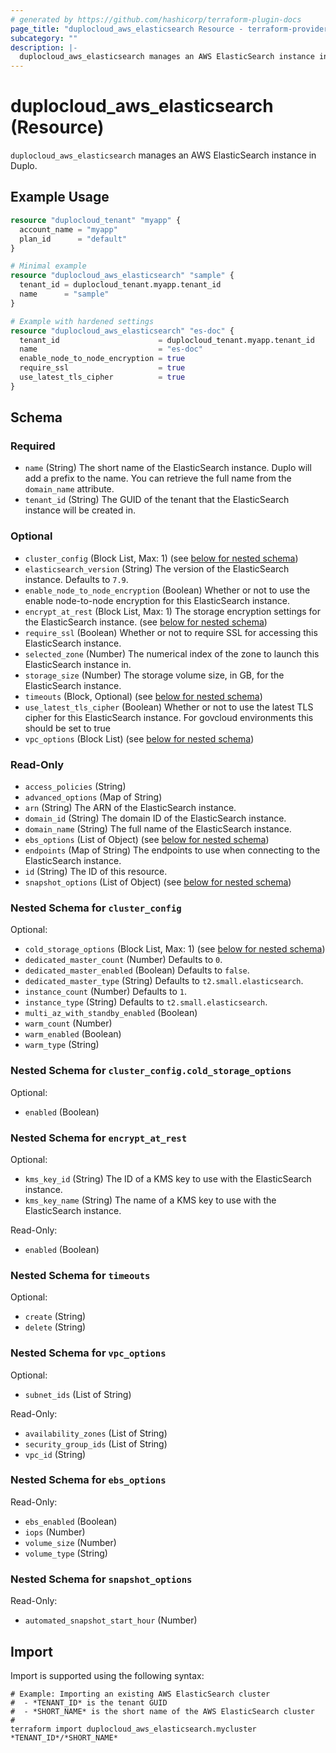 ```yaml
---
# generated by https://github.com/hashicorp/terraform-plugin-docs
page_title: "duplocloud_aws_elasticsearch Resource - terraform-provider-duplocloud"
subcategory: ""
description: |-
  duplocloud_aws_elasticsearch manages an AWS ElasticSearch instance in Duplo.
---
```


# duplocloud_aws_elasticsearch (Resource)

`duplocloud_aws_elasticsearch` manages an AWS ElasticSearch instance in Duplo.

## Example Usage

```terraform
resource "duplocloud_tenant" "myapp" {
  account_name = "myapp"
  plan_id      = "default"
}

# Minimal example
resource "duplocloud_aws_elasticsearch" "sample" {
  tenant_id = duplocloud_tenant.myapp.tenant_id
  name      = "sample"
}

# Example with hardened settings
resource "duplocloud_aws_elasticsearch" "es-doc" {
  tenant_id                      = duplocloud_tenant.myapp.tenant_id
  name                           = "es-doc"
  enable_node_to_node_encryption = true
  require_ssl                    = true
  use_latest_tls_cipher          = true
}
```

<!-- schema generated by tfplugindocs -->
## Schema

### Required

- `name` (String) The short name of the ElasticSearch instance.  Duplo will add a prefix to the name.  You can retrieve the full name from the `domain_name` attribute.
- `tenant_id` (String) The GUID of the tenant that the ElasticSearch instance will be created in.

### Optional

- `cluster_config` (Block List, Max: 1) (see [below for nested schema](#nestedblock--cluster_config))
- `elasticsearch_version` (String) The version of the ElasticSearch instance. Defaults to `7.9`.
- `enable_node_to_node_encryption` (Boolean) Whether or not to use the enable node-to-node encryption for this ElasticSearch instance.
- `encrypt_at_rest` (Block List, Max: 1) The storage encryption settings for the ElasticSearch instance. (see [below for nested schema](#nestedblock--encrypt_at_rest))
- `require_ssl` (Boolean) Whether or not to require SSL for accessing this ElasticSearch instance.
- `selected_zone` (Number) The numerical index of the zone to launch this ElasticSearch instance in.
- `storage_size` (Number) The storage volume size, in GB, for the ElasticSearch instance.
- `timeouts` (Block, Optional) (see [below for nested schema](#nestedblock--timeouts))
- `use_latest_tls_cipher` (Boolean) Whether or not to use the latest TLS cipher for this ElasticSearch instance. For govcloud environments this should be set to true
- `vpc_options` (Block List) (see [below for nested schema](#nestedblock--vpc_options))

### Read-Only

- `access_policies` (String)
- `advanced_options` (Map of String)
- `arn` (String) The ARN of the ElasticSearch instance.
- `domain_id` (String) The domain ID of the ElasticSearch instance.
- `domain_name` (String) The full name of the ElasticSearch instance.
- `ebs_options` (List of Object) (see [below for nested schema](#nestedatt--ebs_options))
- `endpoints` (Map of String) The endpoints to use when connecting to the ElasticSearch instance.
- `id` (String) The ID of this resource.
- `snapshot_options` (List of Object) (see [below for nested schema](#nestedatt--snapshot_options))

<a id="nestedblock--cluster_config"></a>
### Nested Schema for `cluster_config`

Optional:

- `cold_storage_options` (Block List, Max: 1) (see [below for nested schema](#nestedblock--cluster_config--cold_storage_options))
- `dedicated_master_count` (Number) Defaults to `0`.
- `dedicated_master_enabled` (Boolean) Defaults to `false`.
- `dedicated_master_type` (String) Defaults to `t2.small.elasticsearch`.
- `instance_count` (Number) Defaults to `1`.
- `instance_type` (String) Defaults to `t2.small.elasticsearch`.
- `multi_az_with_standby_enabled` (Boolean)
- `warm_count` (Number)
- `warm_enabled` (Boolean)
- `warm_type` (String)

<a id="nestedblock--cluster_config--cold_storage_options"></a>
### Nested Schema for `cluster_config.cold_storage_options`

Optional:

- `enabled` (Boolean)



<a id="nestedblock--encrypt_at_rest"></a>
### Nested Schema for `encrypt_at_rest`

Optional:

- `kms_key_id` (String) The ID of a KMS key to use with the ElasticSearch instance.
- `kms_key_name` (String) The name of a KMS key to use with the ElasticSearch instance.

Read-Only:

- `enabled` (Boolean)


<a id="nestedblock--timeouts"></a>
### Nested Schema for `timeouts`

Optional:

- `create` (String)
- `delete` (String)


<a id="nestedblock--vpc_options"></a>
### Nested Schema for `vpc_options`

Optional:

- `subnet_ids` (List of String)

Read-Only:

- `availability_zones` (List of String)
- `security_group_ids` (List of String)
- `vpc_id` (String)


<a id="nestedatt--ebs_options"></a>
### Nested Schema for `ebs_options`

Read-Only:

- `ebs_enabled` (Boolean)
- `iops` (Number)
- `volume_size` (Number)
- `volume_type` (String)


<a id="nestedatt--snapshot_options"></a>
### Nested Schema for `snapshot_options`

Read-Only:

- `automated_snapshot_start_hour` (Number)

## Import

Import is supported using the following syntax:

```shell
# Example: Importing an existing AWS ElasticSearch cluster
#  - *TENANT_ID* is the tenant GUID
#  - *SHORT_NAME* is the short name of the AWS ElasticSearch cluster
#
terraform import duplocloud_aws_elasticsearch.mycluster *TENANT_ID*/*SHORT_NAME*
```

